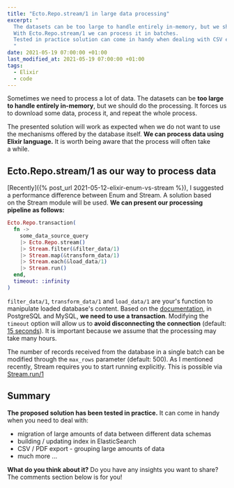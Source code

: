 ```yaml
---
title: "Ecto.Repo.stream/1 in large data processing"
excerpt: "
  The datasets can be too large to handle entirely in-memory, but we should do the processing.
  With Ecto.Repo.stream/1 we can process it in batches.
  Tested in practice solution can come in handy when dealing with CSV export, updating indexes, and much more.
  "
date: 2021-05-19 07:00:00 +01:00
last_modified_at: 2021-05-19 07:00:00 +01:00
tags:
  - Elixir
  - code
---
```


  Sometimes we need to process a lot of data.
  The datasets can be **too large to handle entirely in-memory**, but we should do the processing.
  It forces us to download some data, process it, and repeat the whole process.

  The presented solution will work as expected when we do not want to use the mechanisms offered by the database itself.
  **We can process data using Elixir language.**
  It is worth being aware that the process will often take a while.

## Ecto.Repo.stream/1 as our way to process data

  [Recently]({% post_url 2021-05-12-elixir-enum-vs-stream %}), I suggested a performance difference between Enum and Stream.
  A solution based on the Stream module will be used.
  **We can present our processing pipeline as follows:**

  ```elixir
  Ecto.Repo.transaction(
    fn ->
      some_data_source_query
      |> Ecto.Repo.stream()
      |> Stream.filter(&filter_data/1)
      |> Stream.map(&transform_data/1)
      |> Stream.each(&load_data/1)
      |> Stream.run()
    end,
    timeout: :infinity
  )
  ```

  `filter_data/1`, `transform_data/1` and `load_data/1` are your's function to manipulate loaded database's content.
  Based on the [documentation](https://hexdocs.pm/ecto/Ecto.Repo.html#c:stream/2), in PostgreSQL and MySQL, **we need to use a transaction**.
  Modifying the `timeout` option will allow us to **avoid disconnecting the connection** (default: [15 seconds](https://hexdocs.pm/ecto/Ecto.Repo.html#module-shared-options)).
  It is important because we assume that the processing may take many hours.

  The number of records received from the database in a single batch can be modified through the `max_rows` parameter (default: 500).
  As I mentioned recently, Stream requires you to start running explicitly.
  This is possible via [Stream.run/1](https://hexdocs.pm/elixir/Stream.html#run/1)

## Summary

  **The proposed solution has been tested in practice.**
  It can come in handy when you need to deal with:
  * migration of large amounts of data between different data schemas
  * building / updating index in ElasticSearch
  * CSV / PDF export - grouping large amounts of data
  * much more ...

  **What do you think about it?**
  Do you have any insights you want to share?
  The comments section below is for you!
